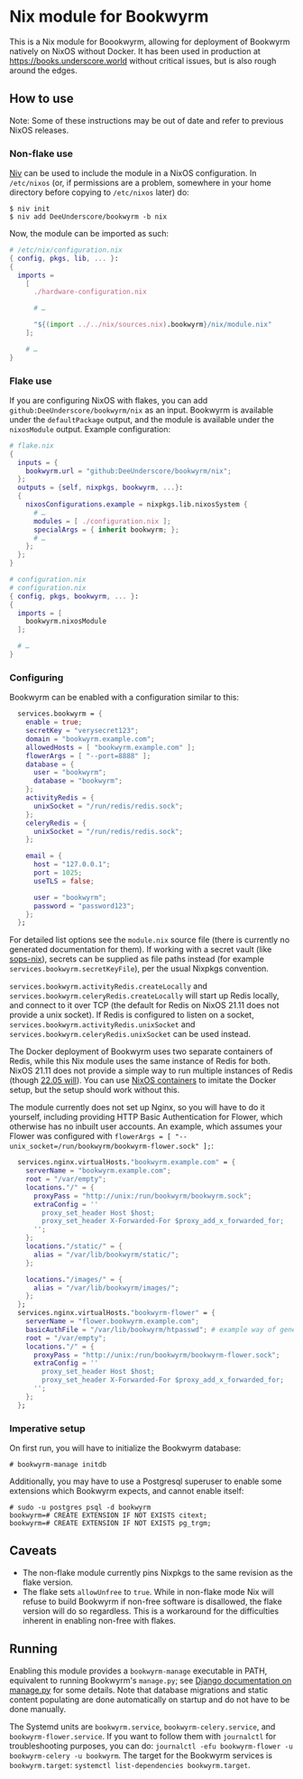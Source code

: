 # Nix module for Bookwyrm

This is a Nix module for Boookwyrm, allowing for deployment of Bookwyrm natively on NixOS without Docker. It has been used in production at <https://books.underscore.world> without critical issues, but is also rough around the edges. 


## How to use

Note: Some of these instructions may be out of date and refer to previous NixOS releases.

### Non-flake use
[Niv](https://github.com/nmattia/niv) can be used to include the module in a NixOS configuration. In `/etc/nixos` (or, if permissions are a problem, somewhere in your home directory before copying to `/etc/nixos` later) do:

```shellsession
$ niv init
$ niv add DeeUnderscore/bookwyrm -b nix 
```

Now, the module can be imported as such:

```nix
# /etc/nix/configuration.nix
{ config, pkgs, lib, ... }:
{
  imports =
    [ 
      ./hardware-configuration.nix

      # … 

      "${(import ../../nix/sources.nix).bookwyrm}/nix/module.nix"
    ];

    # …
}
```

### Flake use 
If you are configuring NixOS with flakes, you can add `github:DeeUnderscore/bookwyrm/nix` as an input. Bookwyrm is available under the `defaultPackage` output, and the module is available under the `nixosModule` output. Example configuration:

```nix
# flake.nix
{
  inputs = {
    bookwyrm.url = "github:DeeUnderscore/bookwyrm/nix";
  };
  outputs = {self, nixpkgs, bookwyrm, ...}:
  {
    nixosConfigurations.example = nixpkgs.lib.nixosSystem {
      # …
      modules = [ ./configuration.nix ];
      specialArgs = { inherit bookwyrm; };
      # …
    };
  };
}
```

```nix
# configuration.nix
# configuration.nix
{ config, pkgs, bookwyrm, ... }:
{
  imports = [ 
    bookwyrm.nixosModule
  ];

  # …
}
```

### Configuring
Bookwyrm can be enabled with a configuration similar to this: 

```nix
  services.bookwyrm = {
    enable = true;
    secretKey = "verysecret123";
    domain = "bookwyrm.example.com";
    allowedHosts = [ "bookwyrm.example.com" ];
    flowerArgs = [ "--port=8888" ];
    database = {
      user = "bookwyrm";
      database = "bookwyrm";
    };
    activityRedis = {
      unixSocket = "/run/redis/redis.sock";
    };
    celeryRedis = {
      unixSocket = "/run/redis/redis.sock";
    };

    email = {
      host = "127.0.0.1";
      port = 1025;
      useTLS = false;

      user = "bookwyrm";
      password = "password123";
    };
  };
```

For detailed list options see the `module.nix` source file (there is currently no generated documentation for them). If working with a secret vault (like [sops-nix](https://github.com/Mic92/sops-nix)), secrets can be supplied as file paths instead (for example `services.bookwyrm.secretKeyFile`), per the usual Nixpkgs convention. 

`services.bookwyrm.activityRedis.createLocally` and `services.bookwyrm.celeryRedis.createLocally` will start up Redis locally, and connect to it over TCP (the default for Redis on NixOS 21.11 does not provide a unix socket). If Redis is configured to listen on a socket, `services.bookwyrm.activityRedis.unixSocket` and `services.bookwyrm.celeryRedis.unixSocket` can be used instead. 

The Docker deployment of Bookwyrm uses two separate containers of Redis, while this Nix module uses the same instance of Redis for both. NixOS 21.11 does not provide a simple way to run multiple instances of Redis (though [22.05 will](https://github.com/NixOS/nixpkgs/pull/142635)). You can use [NixOS containers](https://nixos.org/manual/nixos/stable/#ch-containers) to imitate the Docker setup, but the setup should work without this.

The module currently does not set up Nginx, so you will have to do it yourself, including providing HTTP Basic Authentication for Flower, which otherwise has no inbuilt user accounts. An example, which assumes your Flower was configured with `flowerArgs = [ "--unix_socket=/run/bookwyrm/bookwyrm-flower.sock" ];`:

```nix
  services.nginx.virtualHosts."bookwyrm.example.com" = {
    serverName = "bookwyrm.example.com";
    root = "/var/empty";
    locations."/" = {
      proxyPass = "http://unix:/run/bookwyrm/bookwyrm.sock";
      extraConfig = ''
        proxy_set_header Host $host;
        proxy_set_header X-Forwarded-For $proxy_add_x_forwarded_for;
      ''; 
    };
    locations."/static/" = {
      alias = "/var/lib/bookwyrm/static/";
    };

    locations."/images/" = {
      alias = "/var/lib/bookwyrm/images/";
    };
  };
  services.nginx.virtualHosts."bookwyrm-flower" = {
    serverName = "flower.bookwyrm.example.com";
    basicAuthFile = "/var/lib/bookwyrm/htpasswd"; # example way of generating: `echo your_username:$(mkpasswd -m sha512crypt)`
    root = "/var/empty";
    locations."/" = {
      proxyPass = "http://unix:/run/bookwyrm/bookwyrm-flower.sock";
      extraConfig = ''
        proxy_set_header Host $host;
        proxy_set_header X-Forwarded-For $proxy_add_x_forwarded_for;
      ''; 
    };
  };
```

### Imperative setup

On first run, you will have to initialize the Bookwyrm database: 

```shellsession
# bookwyrm-manage initdb
```

Additionally, you may have to use a Postgresql superuser to enable some extensions which Bookwyrm expects, and cannot enable itself:

```shellsession 
# sudo -u postgres psql -d bookwyrm
bookwyrm=# CREATE EXTENSION IF NOT EXISTS citext;
bookwyrm=# CREATE EXTENSION IF NOT EXISTS pg_trgm;
```

## Caveats
* The non-flake module currently pins Nixpkgs to the same revision as the flake version. 
* The flake sets `allowUnfree` to `true`. While in non-flake mode Nix will refuse to build Bookwyrm if non-free software is disallowed, the flake version will do so regardless. This is a workaround for the difficulties inherent in enabling non-free with flakes. 

## Running

Enabling this module provides a `bookwyrm-manage` executable in PATH, equivalent to running Bookwyrm's `manage.py`; see [Django documentation on manage.py](https://docs.djangoproject.com/en/3.1/ref/django-admin/) for some details. Note that database migrations and static content populating are done automatically on startup and do not have to be done manually.

The Systemd units are `bookwyrm.service`, `bookwyrm-celery.service`, and `bookwyrm-flower.service`. If you want to follow them with `journalctl` for troubleshooting purposes, you can do: `journalctl -efu bookwyrm-flower -u bookwyrm-celery -u bookwyrm`. The target for the Bookwyrm services is `bookwyrm.target`: `systemctl list-dependencies bookwyrm.target`.
